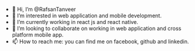 - 👋 Hi, I’m @RafsanTanveer
- 👀 I’m interested in web application and mobile development.
- 🌱 I’m currently working in react js and react native.
- 💞️ I’m looking to collaborate on working in web application and cross platform mobile app.
- 📫 How to reach me: you can find me on facebook, github and linkedin.

<!---
RafsanTanveer/RafsanTanveer is a ✨ special ✨ repository because its `README.md` (this file) appears on your GitHub profile.
You can click the Preview link to take a look at your changes.
--->
